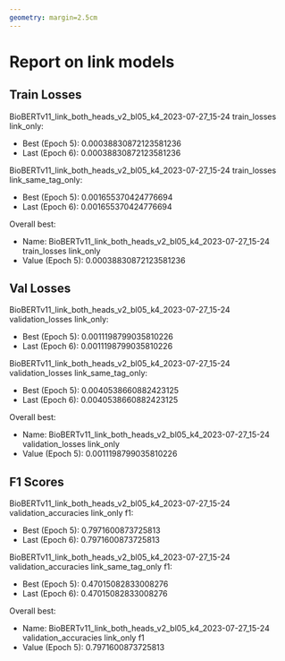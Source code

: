 ```yaml
---
geometry: margin=2.5cm
---
```


# Report on link models


## Train Losses

BioBERTv11_link_both_heads_v2_bl05_k4_2023-07-27_15-24 train_losses link_only:

* Best (Epoch 5): 0.00038830872123581236
* Last (Epoch 6): 0.00038830872123581236

BioBERTv11_link_both_heads_v2_bl05_k4_2023-07-27_15-24 train_losses link_same_tag_only:

* Best (Epoch 5): 0.001655370424776694
* Last (Epoch 6): 0.001655370424776694

Overall best:

* Name: BioBERTv11_link_both_heads_v2_bl05_k4_2023-07-27_15-24 train_losses link_only
* Value (Epoch 5): 0.00038830872123581236


## Val Losses

BioBERTv11_link_both_heads_v2_bl05_k4_2023-07-27_15-24 validation_losses link_only:

* Best (Epoch 5): 0.0011198799035810226
* Last (Epoch 6): 0.0011198799035810226

BioBERTv11_link_both_heads_v2_bl05_k4_2023-07-27_15-24 validation_losses link_same_tag_only:

* Best (Epoch 5): 0.0040538660882423125
* Last (Epoch 6): 0.0040538660882423125

Overall best:

* Name: BioBERTv11_link_both_heads_v2_bl05_k4_2023-07-27_15-24 validation_losses link_only
* Value (Epoch 5): 0.0011198799035810226


## F1 Scores

BioBERTv11_link_both_heads_v2_bl05_k4_2023-07-27_15-24 validation_accuracies link_only f1:

* Best (Epoch 5): 0.7971600873725813
* Last (Epoch 6): 0.7971600873725813

BioBERTv11_link_both_heads_v2_bl05_k4_2023-07-27_15-24 validation_accuracies link_same_tag_only f1:

* Best (Epoch 5): 0.47015082833008276
* Last (Epoch 6): 0.47015082833008276

Overall best:

* Name: BioBERTv11_link_both_heads_v2_bl05_k4_2023-07-27_15-24 validation_accuracies link_only f1
* Value (Epoch 5): 0.7971600873725813